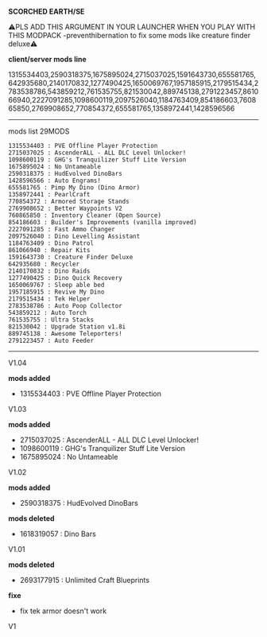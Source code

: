 **SCORCHED EARTH/SE**

⚠️PLS ADD THIS ARGUMENT IN YOUR LAUNCHER WHEN YOU PLAY WITH THIS MODPACK -preventhibernation to fix some mods like creature finder deluxe⚠️

**client/server mods line**

1315534403,2590318375,1675895024,2715037025,1591643730,655581765,642935680,2140170832,1277490425,1650069767,1957185915,2179515434,2783538786,543859212,761535755,821530042,889745138,2791223457,861066940,2227091285,1098600119,2097526040,1184763409,854186603,760865850,2769908652,770854372,655581765,1358972441,1428596566

--------------------------------------------------------------------------------------------------

mods list 29MODS

    1315534403 : PVE Offline Player Protection
    2715037025 : AscenderALL - ALL DLC Level Unlocker!
    1098600119 : GHG's Tranquilizer Stuff Lite Version
    1675895024 : No Untameable
    2590318375 : HudEvolved DinoBars
    1428596566 : Auto Engrams!
    655581765 : Pimp My Dino (Dino Armor)
    1358972441 : PearlCraft
    770854372 : Armored Storage Stands
    2769908652 : Better Waypoints V2
    760865850 : Inventory Cleaner (Open Source)
    854186603 : Builder's Improvements (vanilla improved)
    2227091285 : Fast Ammo Changer
    2097526040 : Dino Levelling Assistant
    1184763409 : Dino Patrol
    861066940 : Repair Kits
    1591643730 : Creature Finder Deluxe
    642935680 : Recycler
    2140170832 : Dino Raids
    1277490425 : Dino Quick Recovery
    1650069767 : Sleep able bed
    1957185915 : Revive My Dino
    2179515434 : Tek Helper
    2783538786 : Auto Poop Collector
    543859212 : Auto Torch
    761535755 : Ultra Stacks
    821530042 : Upgrade Station v1.8i
    889745138 : Awesome Teleporters!
    2791223457 : Auto Feeder

--------------------------------------------------------------------------------------------------


V1.04

**mods added** 

* 1315534403 : PVE Offline Player Protection

V1.03

**mods added**

* 2715037025 : AscenderALL - ALL DLC Level Unlocker!
* 1098600119 : GHG's Tranquilizer Stuff Lite Version
* 1675895024 : No Untameable

V1.02

**mods added**

* 2590318375 : HudEvolved DinoBars

**mods deleted**

* 1618319057 : Dino Bars

V1.01

**mods deleted**

* 2693177915 : Unlimited Craft Blueprints

**fixe**

* fix tek armor doesn't work

V1
